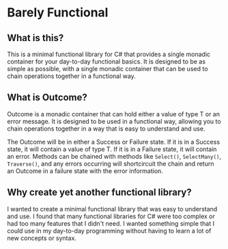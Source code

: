 # Barely Functional

## What is this?
This is a minimal functional library for C# that provides a single monadic container for your day-to-day functional basics. It is designed to be as simple as possible, with a single monadic container that can be used to chain operations together in a functional way.

## What is Outcome<T>?
Outcome<T> is a monadic container that can hold either a value of type T or an error message. It is designed to be used in a functional way, allowing you to chain operations together in a way that is easy to understand and use.

The Outcome will be in either a Success or Failure state. If it is in a Success state, it will contain a value of type T. If it is in a Failure state, it will contain an error.
Methods can be chained with methods like `Select()`, `SelectMany()`, `Traverse()`, and any errors occurring will shortcircuit the chain and return an Outcome in a failure state with the error information.

## Why create yet another functional library?
I wanted to create a minimal functional library that was easy to understand and use.
I found that many functional libraries for C# were too complex or had too many features that I didn't need. 
I wanted something simple that I could use in my day-to-day programming without having to learn a lot of new concepts or syntax.